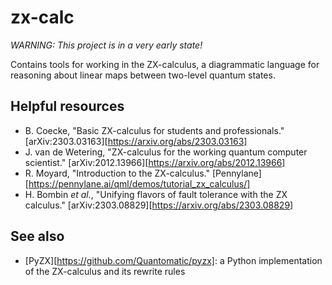 # zx-calc

*WARNING: This project is in a very early state!*

Contains tools for working in the ZX-calculus, a diagrammatic language for
reasoning about linear maps between two-level quantum states.

## Helpful resources
* B. Coecke, "Basic ZX-calculus for students and professionals."
  [arXiv:2303.03163][https://arxiv.org/abs/2303.03163]
* J. van de Wetering, "ZX-calculus for the working quantum computer scientist."
  [arXiv:2012.13966][https://arxiv.org/abs/2012.13966]
* R. Moyard, "Introduction to the ZX-calculus."
  [Pennylane][https://pennylane.ai/qml/demos/tutorial_zx_calculus/]
* H. Bombin *et al.*, "Unifying flavors of fault tolerance with the ZX
  calculus." [arXiv:2303.08829][https://arxiv.org/abs/2303.08829]

## See also
* [PyZX][https://github.com/Quantomatic/pyzx]: a Python implementation of the
  ZX-calculus and its rewrite rules

